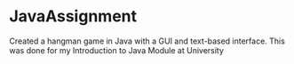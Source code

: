 JavaAssignment
==============

Created a hangman game in Java with a GUI and text-based interface. This was done for my Introduction to Java Module at University
